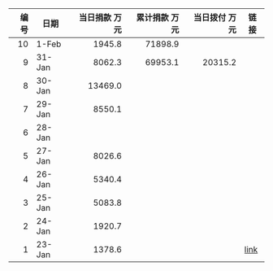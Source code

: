 |编号| 日期 |当日捐款 万元|累计捐款 万元|当日拨付 万元|               链接               |
|---:|------|------------:|------------:|------------:|----------------------------------|
|  10|1-Feb |       1945.8|      71898.9|             |                                  |
|   9|31-Jan|       8062.3|      69953.1|      20315.2|                                  |
|   8|30-Jan|      13469.0|             |             |                                  |
|   7|29-Jan|       8550.1|             |             |                                  |
|   6|28-Jan|             |             |             |                                  |
|   5|27-Jan|       8026.6|             |             |                                  |
|   4|26-Jan|       5340.4|             |             |                                  |
|   3|25-Jan|       5083.8|             |             |                                  |
|   2|24-Jan|       1920.7|             |             |                                  |
|   1|23-Jan|       1378.6|             |             |[link](http://www.wuhanrc.org.cn/)|
